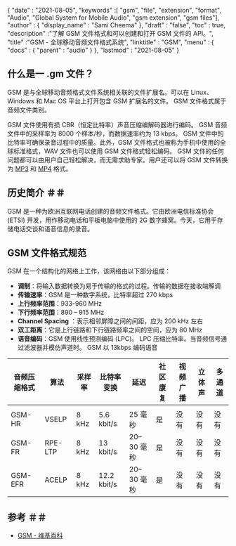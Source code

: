 {
  "date" : "2021-08-05",
  "keywords" :[ "gsm", "file", "extension", "format", "Audio", "Global System for Mobile Audio", "gsm extension", "gsm files"],
  "author" : {
    "display_name" : "Sami Cheema"
},
  "draft" : "false",
  "toc" : true,
  "description" :"了解 GSM 文件格式和可以创建和打开 GSM 文件的 API。",
  "title" :"GSM - 全球移动音频文件格式系统",
  "linktitle" : "GSM",
  "menu" : {
    "docs" : {
      "parent" : "audio"
}
},
  "lastmod" : "2021-08-05"
}

## 什么是一 .gm 文件？ ##

GSM 是与全球移动音频格式文件系统相关联的文件扩展名。可以在 Linux、Windows 和 Mac OS 平台上打开包含 GSM 扩展名的文件。 GSM 文件格式属于音频文件类别。

GSM 文件使用有损 CBR（恒定比特率）声音压缩编解码器进行编码。 GSM 音频文件中的采样率为 8000 个样本/秒，而数据速率约为 13 kbps。 GSM 文件中的比特率可确保录音过程中的质量。此外，GSM 文件格式也被称为手机中使用的全球标准格式，WAV 文件也可以使用 GSM 文件格式轻松编码。 GSM 文件的任何问题都可以由用户自己轻松解决，而无需求助专家。用户还可以将 GSM 文件转换为 [MP3](/zh/audio/mp3/) 和 [MP4](/zh/video/mp4/) 格式。

## 历史简介 ＃＃

GSM 是一种为欧洲互联网电话创建的音频文件格式。它由欧洲电信标准协会 (ETSI) 开发，用作移动电话和平板电脑中使用的 2G 数字蜂窝。今天，它用于存储电话交谈和语音信息的录音。

## GSM 文件格式规范 ##

GSM 在一个结构化的网络上工作，该网络由以下部分组成：

- **调制**：将输入数据转换为易于传输的格式的过程。传输的数据在接收端解调
- **传输速率**：GSM 是一种数字系统，比特率超过 270 kbps
- **上行频率范围**：933-960 MHz
- **下行频率范围**：890 – 915 MHz
- **Channel Spacing** ：表示相邻屏障之间的间距，应为 200 kHz 左右
- **双工距离**：它是上行链路和下行链路频率之间的空间，应为 80 MHz
- **语音编码**：GSM 使用线性预测编码 (LPC)。 LPC 压缩比特率。当音频信号通过滤波器并模仿声道时。 GSM 以 13kbps 编码语音

|音频压缩格式 |算法 |采样率 |比特率变换 |延迟 |社区康复 |视频广播 |立体声 |多通道 |
| ------------------------------------ | --------- | ------------ | ------------------ | -------- | --- | --- | ------ | ------------ |
| |
| GSM-HR | VSELP | 8 kHz | 5.6 kbit/s | 25 毫秒 |是 |没有 |没有 |没有 |
| GSM-FR | RPE-LTP | 8 kHz | 13 kbit/s | 20–30 毫秒 |是 |没有 |没有 |没有 |
| GSM-EFR | ACELP | 8 kHz | 12.2 kbit/s | 20–30 毫秒 |是 |没有 |没有 |没有 |


## 参考 ＃＃

* [GSM - 维基百科](https://en.wikipedia.org/wiki/Comparison_of_audio_coding_formats)


